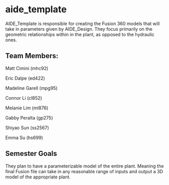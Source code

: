 # aide_template
AIDE_Template is responsible for creating the Fusion 360 models that will take in parameters given by AIDE_Design.
They focus primarily on the geometric relationships within in the plant, as opposed to the hydraulic ones.
 
## Team Members:
Matt Cimini (mhc92)

Eric Dalpe (ed422)

Madeline Garell (mpg95)

Connor Li (cl852)

Melanie Lim (ml876)

Gabby Peralta (gp275)

Shiyao Sun (ss2567)

Emma Su (hs699)

 ## Semester Goals
 They plan to have a parameterizable model of the entire plant.
 Meaning the final Fusion file can take in any reasonable range of inputs and output a 3D model of the appropriate plant.
